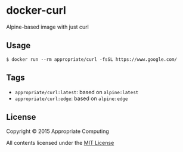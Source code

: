 # docker-curl
Alpine-based image with just curl

## Usage

```console
$ docker run --rm appropriate/curl -fsSL https://www.google.com/
```

## Tags

* `appropriate/curl:latest`: based on `alpine:latest`
* `appropriate/curl:edge`: based on `alpine:edge`

## License

Copyright © 2015 Appropriate Computing

All contents licensed under the [MIT License](LICENSE)
